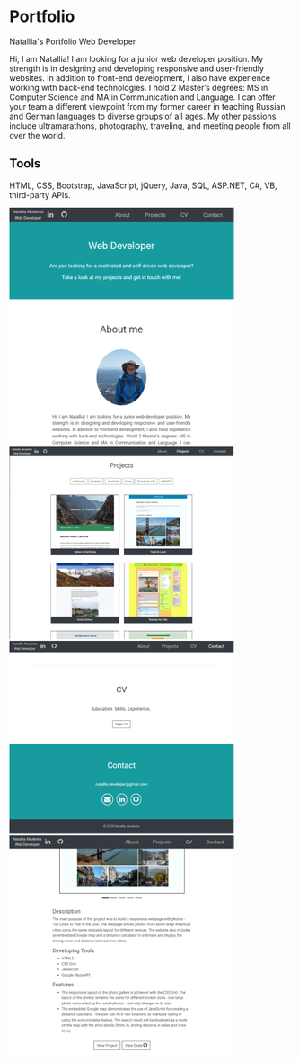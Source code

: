 # Portfolio
Natallia's Portfolio Web Developer
<p>Hi, I am Natallia! I am looking for a junior web developer position. My strength is in designing and developing responsive and user-friendly websites. In addition to front-end development, I also have experience working with back-end technologies. I hold 2 Master’s degrees: MS in Computer Science and MA in Communication and Language. I can offer your team a different viewpoint from my former career in teaching Russian and German languages to diverse groups of all ages. My other passions include ultramarathons, photography, traveling, and meeting people from all over the world.

<h2>Tools</h2>
<p>HTML, CSS, Bootstrap, JavaScript, jQuery, Java, SQL, ASP.NET, C#, VB, third-party APIs.</p>
<img src="Portfolio2.PNG" width="400px">
<img src="Portfolio.PNG" width="400px">
<img src="Portfolio3.PNG" width="400px">
<img src="Portfolio4.PNG" width="400px">
